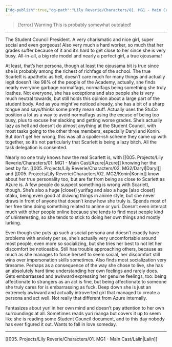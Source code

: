 ```yaml
---
{"dg-publish":true,"dg-path":"Lily Reverie/Characters/01. MG1 - Main Cast/Scarlett.md","permalink":"/lily-reverie/characters/01-mg-1-main-cast/scarlett/","created":"2024-01-20T03:06:50.397-03:00","updated":"2024-01-21T01:41:29.833-03:00"}
---
```


>[!error] Warning
>This is probably somewhat outdated!

---

The Student Council President. A very charismatic and nice girl, super social and even gorgeous! Also very much a hard worker, so much that her grades suffer because of it and it’s hard to get close to her since she is very busy. All-in-all, a big role model and nearly a perfect girl, a true ojousama!

At least, that’s her persona, though at least the ojousama bit is true since she is probably among the richest of richfags of the school. The true Scarlett is apathetic as hell, doesn’t care much for many things and actually legit doesn’t like 98% of the people of the Academy, actually, she finds nearly everyone garbage normalfags, normalfags being something she truly loathes. Not everyone, she has exceptions and also people she is very much neutral towards, but still holds this opinion about a large part of the student body. And as you might’ve noticed already, she has a bit of a sharp tongue and says/thinks some pretty mean stuff. Actually uses the StuCo position a lot as a way to avoid normalfags using the excuse of being too busy, plus to excuse her slacking and getting worse grades. She’s actually lazy as hell and doesn’t do almost anything at the Student Council, with most tasks going to the other three members, especially Daryl and Konin. But don’t get her wrong, this was all a spoiler-ish scheme they came up with together, so it’s not particularly that Scarlett is being a lazy bitch. All the task delegation is consented.

Nearly no one truly knows how the real Scarlett is, with [[005. Projects/Lily Reverie/Characters/01. MG1 - Main Cast/Azure\|Azure]] knowing her the best by far. [[005. Projects/Lily Reverie/Characters/02. MG2/Daryl\|Daryl]] and [[005. Projects/Lily Reverie/Characters/02. MG2/Konin\|Konin]] know about her true personality too, but are far from being as close to Scarlett as Azure is. A few people do suspect something is wrong with Scarlett, though. She’s also a huge [closet] yurifag and also a huge [also closet] otaku, being even good at drawing things in anime style, but she never draws in front of anyone that doesn’t know how she truly is. Spends most of her free time doing something related to anime or yuri. Doesn’t even interact much with other people online because she tends to find most people kind of uninteresting, so she tends to stick to doing her own things and mostly lurking.

Even though she puts up such a social persona and doesn’t exactly have problems with anxiety per se, she’s actually very uncomfortable around most people, even more so socializing, but she tries her best to not let her discomfort be noticeable. Still has trouble approaching others, because as much as she manages to force herself to seem social, her discomfort still wins over impersonation skills sometimes. Also finds most socialization very tiresome. Perhaps as a consequence of the way she chose to live, she has an absolutely hard time understanding her own feelings and rarely does. Gets embarrassed and awkward expressing her genuine feelings, too: being affectionate to strangers as an act is fine, but being affectionate to someone she truly cares for is embarrassing as fuck. Deep down she is just an extremely awkward and actually introverted girl that managed to create a persona and act well. Not really that different from Azure internally.

Fantasizes about yuri in her own mind and doesn’t pay attention to her own surroundings at all. Sometimes reads yuri manga but covers it up to seem like she is reading some Student Council document, and to this day nobody has ever figured it out. Wants to fall in love someday.

---

[[005. Projects/Lily Reverie/Characters/01. MG1 - Main Cast/Lalin\|Lalin]]